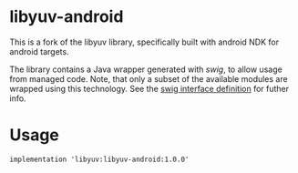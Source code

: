 libyuv-android
==============

This is a fork of the libyuv library, specifically built with android NDK for android targets. 

The library contains a Java wrapper generated with _swig_, to allow usage from managed code. Note, that only a subset of the available modules are wrapped using this technology. See the [swig interface definition](src/main/swig/libyuv.i) for futher info.

# Usage

`implementation 'libyuv:libyuv-android:1.0.0'`
